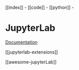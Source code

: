 [[index]] -
[[code]] -
[[python]] -


# JupyterLab
[Documentation](https://jupyterlab.readthedocs.io/en/stable/)

[[jupyterlab-extensions]]

[[awesome-jupyterLab]]